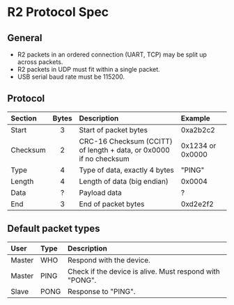 # R2 Protocol Spec

## General

* R2 packets in an ordered connection (UART, TCP) may be split up across packets.
* R2 packets in UDP must fit within a single packet.
* USB serial baud rate must be 115200.

## Protocol

| Section | Bytes | Description | Example |
|:---|:---:|:---|:---|
| Start | 3 | Start of packet bytes | 0xa2b2c2 |
| Checksum | 2 | CRC-16 Checksum (CCITT) of length + data, or 0x0000 if no checksum | 0x1234 or 0x0000 |
| Type | 4 | Type of data, exactly 4 bytes | "PING" |
| Length | 4 | Length of data (big endian) | 0x0004 |
| Data | ? | Payload data | ? |
| End | 3 | End of packet bytes | 0xd2e2f2 |

## Default packet types

| User | Type | Description |
| :--- | :--- | :--- |
| Master | WHO  | Respond with the device. |
| Master | PING | Check if the device is alive. Must respond with "PONG". |
| Slave | PONG | Response to "PING". |
